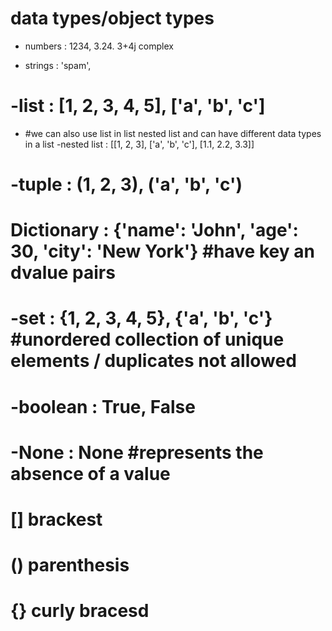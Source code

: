 # data types/object types

- numbers : 1234, 3.24. 3+4j complex 

- strings : 'spam', 
 
# -list : [1, 2, 3, 4, 5], ['a', 'b', 'c']   
- #we can also use list in list nested list and can have different data types in a list
-nested list : [[1, 2, 3], ['a', 'b', 'c'], [1.1, 2.2, 3.3]]

# -tuple : (1, 2, 3), ('a', 'b', 'c')
# Dictionary : {'name': 'John', 'age': 30, 'city': 'New York'} #have key an dvalue pairs

# -set : {1, 2, 3, 4, 5}, {'a', 'b', 'c'} #unordered collection of unique elements / duplicates not allowed

# -boolean : True, False

# -None : None #represents the absence of a value

# [] brackest
# () parenthesis
# {} curly bracesd